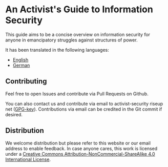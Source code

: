 An Activist's Guide to Information Security      
===========================================
This guide aims to be a concise overview on information security for anyone in emancipatory struggles against structures of power.

It has been translated in the following languages:
* [English](security-guide_en.md)
* [German](security-guide_de.md)

Contributing
------------
Feel free to open Issues and contribute via Pull Requests on Github.

You can also contact us and contribute via email to activist-security riseup net ([GPG-key](0x334537115F8B2A4D.asc)).
Contributions via email can be credited in the Git commit if desired.

Distribution
------------
We welcome distribution but please refer to this website or our email address to enable feedback.
In case anyone cares, this work is licensed under a [Creative Commons Attribution-NonCommercial-ShareAlike 4.0 International License](https://creativecommons.org/licenses/by-nc-sa/4.0/).
